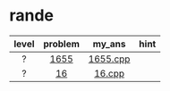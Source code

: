 # rande
| level | problem | my_ans | hint |
| :--: | :--: | :--: | :--: |
| ? | [1655](https://www.acmicpc.net/problem/1655) | [1655.cpp](./1655/1655.cpp) |  |
| ? | [16](https://www.acmicpc.net/problem/16) | [16.cpp](./16/16.cpp) |  |
